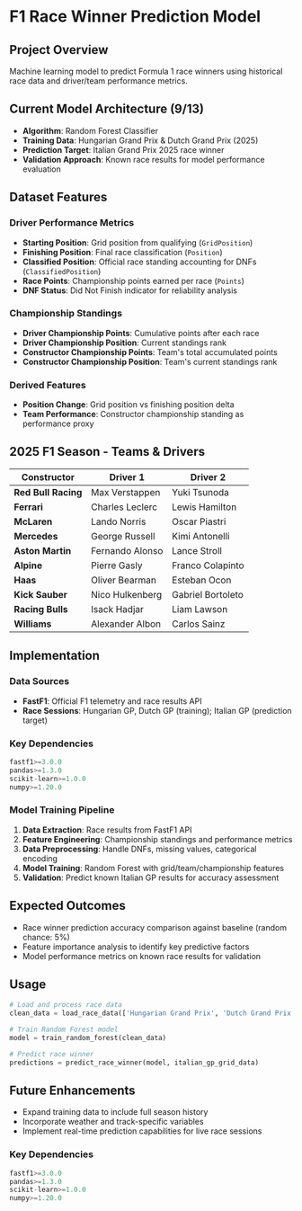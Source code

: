 # F1 Race Winner Prediction Model

## Project Overview
Machine learning model to predict Formula 1 race winners using historical race data and driver/team performance metrics.

## Current Model Architecture (9/13)
- **Algorithm**: Random Forest Classifier
- **Training Data**: Hungarian Grand Prix & Dutch Grand Prix (2025)
- **Prediction Target**: Italian Grand Prix 2025 race winner
- **Validation Approach**: Known race results for model performance evaluation

## Dataset Features

### Driver Performance Metrics
- **Starting Position**: Grid position from qualifying (`GridPosition`)
- **Finishing Position**: Final race classification (`Position`)
- **Classified Position**: Official race standing accounting for DNFs (`ClassifiedPosition`)
- **Race Points**: Championship points earned per race (`Points`)
- **DNF Status**: Did Not Finish indicator for reliability analysis

### Championship Standings
- **Driver Championship Points**: Cumulative points after each race
- **Driver Championship Position**: Current standings rank
- **Constructor Championship Points**: Team's total accumulated points
- **Constructor Championship Position**: Team's current standings rank

### Derived Features
- **Position Change**: Grid position vs finishing position delta
- **Team Performance**: Constructor championship standing as performance proxy

## 2025 F1 Season - Teams & Drivers

| Constructor | Driver 1 | Driver 2 |
|-------------|----------|----------|
| **Red Bull Racing** | Max Verstappen | Yuki Tsunoda |
| **Ferrari** | Charles Leclerc | Lewis Hamilton |
| **McLaren** | Lando Norris | Oscar Piastri |
| **Mercedes** | George Russell | Kimi Antonelli |
| **Aston Martin** | Fernando Alonso | Lance Stroll |
| **Alpine** | Pierre Gasly | Franco Colapinto |
| **Haas** | Oliver Bearman | Esteban Ocon  |
| **Kick Sauber** | Nico Hulkenberg | Gabriel Bortoleto |
| **Racing Bulls** | Isack Hadjar | Liam Lawson |
| **Williams** | Alexander Albon | Carlos Sainz |

## Implementation

### Data Sources
- **FastF1**: Official F1 telemetry and race results API
- **Race Sessions**: Hungarian GP, Dutch GP (training); Italian GP (prediction target)

### Key Dependencies
```python
fastf1>=3.0.0
pandas>=1.3.0
scikit-learn>=1.0.0
numpy>=1.20.0
```

### Model Training Pipeline
1. **Data Extraction**: Race results from FastF1 API
2. **Feature Engineering**: Championship standings and performance metrics
3. **Data Preprocessing**: Handle DNFs, missing values, categorical encoding
4. **Model Training**: Random Forest with grid/team/championship features
5. **Validation**: Predict known Italian GP results for accuracy assessment

## Expected Outcomes
- Race winner prediction accuracy comparison against baseline (random chance: 5%)
- Feature importance analysis to identify key predictive factors
- Model performance metrics on known race results for validation

## Usage
```python
# Load and process race data
clean_data = load_race_data(['Hungarian Grand Prix', 'Dutch Grand Prix'])

# Train Random Forest model
model = train_random_forest(clean_data)

# Predict race winner
predictions = predict_race_winner(model, italian_gp_grid_data)
```

## Future Enhancements
- Expand training data to include full season history
- Incorporate weather and track-specific variables
- Implement real-time prediction capabilities for live race sessions

### Key Dependencies
```python
fastf1>=3.0.0
pandas>=1.3.0
scikit-learn>=1.0.0
numpy>=1.20.0
```
